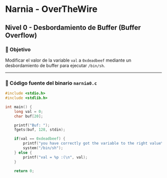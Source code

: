 # Narnia - OverTheWire
## Nivel 0 - Desbordamiento de Buffer (Buffer Overflow)

### 🎯 Objetivo
Modificar el valor de la variable `val` a `0xdeadbeef` mediante un desbordamiento de buffer para ejecutar `/bin/sh`.

---

### 📄 Código fuente del binario `narnia0.c`

```c
#include <stdio.h>
#include <stdlib.h>

int main() {
    long val = 0;
    char buf[20];

    printf("Buf: ");
    fgets(buf, 128, stdin);

    if(val == 0xdeadbeef) {
        printf("you have correctly got the variable to the right value\n");
        system("/bin/sh");
    } else {
        printf("val = %p :(\n", val);
    }

    return 0;

